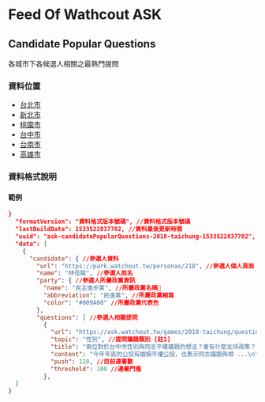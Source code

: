 # Feed Of Wathcout ASK

## Candidate Popular Questions

各城市下各候選人相關之最熱門提問

### 資料位置

- [台北市](https://feed.watchout.tw/ask/candidate-popular-questions/2018-taipei-candidate-popular-questions.json)
- [新北市](https://feed.watchout.tw/ask/candidate-popular-questions/2018-new-taipei-candidate-popular-questions.json)
- [桃園市](https://feed.watchout.tw/ask/candidate-popular-questions/2018-taoyuan-candidate-popular-questions.json)
- [台中市](https://feed.watchout.tw/ask/candidate-popular-questions/2018-taichung-candidate-popular-questions.json)
- [台南市](https://feed.watchout.tw/ask/candidate-popular-questions/2018-tainan-candidate-popular-questions.json)
- [高雄市](https://feed.watchout.tw/ask/candidate-popular-questions/2018-kaohsiung-candidate-popular-questions.json)

### 資料格式說明

#### 範例

``` json
}
  "formatVersion": "資料格式版本號碼", //資料格式版本號碼
  "lastBuildDate": 1533522837782, //資料最後更新時間
  "uuid": "ask-candidatePopularQuestions-2018-taichung-1533522837782", //資料uuid
  "data": [
    {
      "candidate": { //參選人資料
        "url": "https://park.watchout.tw/personas/218", //參選人個人頁面
        "name": "林佳龍", //參選人姓名
        "party": { //參選人所屬政黨資訊
          "name": "民主進步黨", //所屬政黨名稱
          "abbreviation": "民進黨", //所屬政黨縮寫
          "color": "#009A00" //所屬政黨代表色
        },
        "questions": [ //參選人相關提問
          {
            "url": "https://ask.watchout.tw/games/2018-taichung/questions/648", //提問網址
            "topic": "性別", //提問議題類別 [註1]
            "title": "兩位對於台中市性別與同志平權議題的想法？會有什麼支持政策？", //提問標題
            "content": "今年年底的公投有婚姻平權公投，也表示同志議題與相 ...\n", //提問內容
            "push": 128, //目前連署數
            "threshold": 100 //連署門檻
          },
  ]
}
```

[註1]:[議題類別清單API](https://core.watchout.tw/park/topics?type=watchout)